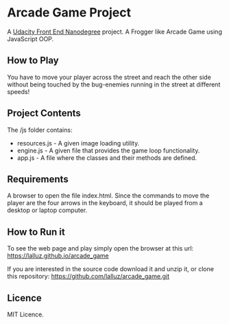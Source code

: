 # Arcade Game Project
A [Udacity Front End Nanodegree](https://eu.udacity.com/course/front-end-web-developer-nanodegree--nd001) project.
A Frogger like Arcade Game using JavaScript OOP.

## How to Play
You have to move your player across the street and reach the other side without being touched by the bug-enemies running in the street at different speeds!

## Project Contents
The /js folder contains:
* resources.js - A given image loading utility.
* engine.js - A given file that provides the game loop functionality.
* app.js - A file where the classes and their methods are defined.

## Requirements
A browser to open the file index.html. Since the commands to move the player are the four arrows in the keyboard, it should be played from a desktop or laptop computer.

## How to Run it
To see the web page and play simply open the browser at this url:
https://lalluz.github.io/arcade_game

If you are interested in the source code download it and unzip it, or clone this repository:
https://github.com/lalluz/arcade_game.git

## Licence
MIT Licence.
